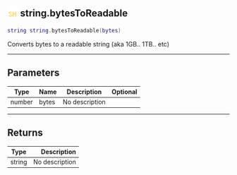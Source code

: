 ## <img src="../../.gitbook/assets/shared.png" width="24" height=24 /> string.bytesToReadable

```lua
string string.bytesToReadable(bytes)
```

Converts bytes to a readable string (aka 1GB.. 1TB.. etc)

------
## Parameters

| Type   | Name | Description | Optional |
| ------ | ---- | ----------- | -------: |
| number | bytes | No description |  |


------
## Returns

| Type   | Description |
| ------ | ----------: |
| string | No description |


